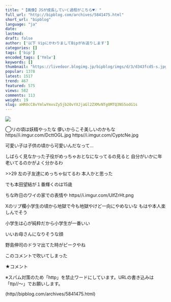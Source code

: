 ```yaml
---
title: "【画像】JSが成長していく過程がこちら♥♡ "
full_url: "http://bipblog.com/archives/5841475.html"
short_url: "bipblog"
language: "ja"
date: 
lastmod: 
draft: false
author: ['以下 VipにかわりましてBipがお送りします']
categories: []
tags: ['bip']
encoded_tags: ['Ymlw']
keywords: []
thumbnail: "https://livedoor.blogimg.jp/bipblog/imgs/d/3/d343fcd5-s.jpg"
popular: 1378
latest: 1517
trend: 467
featured: 575
views: 582
comments: 113
weight: 19
slug: aHR0cC8vYmlwYmxvZy5jb20vYXJjaGl2ZXMvNTg0MTQ3NS5odG1s
---
```


![](https://livedoor.blogimg.jp/bipblog/imgs/d/3/d343fcd5-s.jpg)

<div><p>◯リの頃は妖精やったな 儚いからこそ美しいのかもな https//i.imgur.com/DcttOGL.jpg https//i.imgur.com/CyptcNe.jpg</p><p>可愛い子は子供の頃から可愛いんだなって…</p><p>しばらく見なかった子役がめっちゃおとなになってるの見ると 自分がいかに年老いてるのかがよく分かるわ</p><p>>>29 左の子友達にめっちゃ似てるわ 本人かと思った</p><p>でも本田望結が１番輝くのは15歳</p><p>ちな昨日のワイの家での表情や https//i.imgur.com/UlfZrHt.png</p><p>Xのリプ欄小学生の頃から地獄で今も地獄やけど一向にやめないな もはや本人楽しんでそう</p><p>小学生は心が純粋だから小学生が一番いい</p><p>いいお母さんになりそうな顔</p><p>野島伸司のドラマ出てた時がピークやね</p><p>このコメントで吹いてしまった</p><p class='meiryo'>★コメント</p><p class='center'><p class='kyakuchu center'>※スパム対策のため「http」を禁止ワードにしています。URLの書き込みは「ttp//～」でお願いします。</p></p> </div>

(http//bipblog.com/archives/5841475.html)
